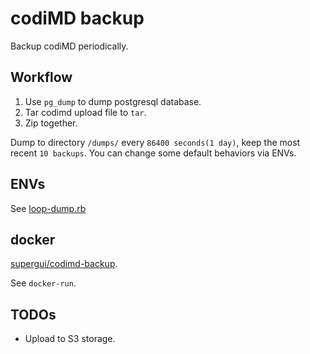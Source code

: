 codiMD backup
===========================
Backup codiMD periodically. 

## Workflow

1. Use `pg_dump` to dump postgresql database.
2. Tar codimd upload file to `tar`.
3. Zip together.

Dump to directory `/dumps/` every `86400 seconds(1 day)`, keep the most recent `10 backups`. You can change some default behaviors via ENVs.

## ENVs

See [loop-dump.rb](https://github.com/anticpp/codimd-backup/blob/master/loop-dump.rb)

## docker

[supergui/codimd-backup](https://hub.docker.com/r/supergui/codimd-backup).

See `docker-run`.

## TODOs

- Upload to S3 storage.

